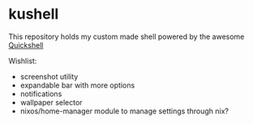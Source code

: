 # kushell

This repository holds my custom made shell powered by the awesome [Quickshell](https://quickshell.outfoxxed.me/)

Wishlist:

- screenshot utility
- expandable bar with more options
- notifications
- wallpaper selector
- nixos/home-manager module to manage settings through nix?
